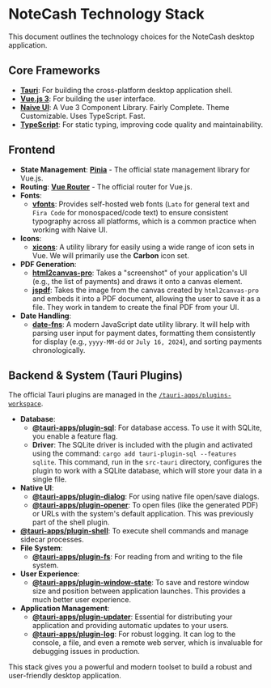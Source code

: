 # NoteCash Technology Stack

This document outlines the technology choices for the NoteCash desktop application.

## Core Frameworks

- **[Tauri](https://tauri.app/)**: For building the cross-platform desktop application shell.
- **[Vue.js 3](https://vuejs.org/)**: For building the user interface.
- **[Naive UI](https://www.naiveui.com/)**: A Vue 3 Component Library. Fairly Complete. Theme Customizable. Uses TypeScript. Fast.
- **[TypeScript](https://www.typescriptlang.org/)**: For static typing, improving code quality and maintainability.

## Frontend

- **State Management**: **[Pinia](https://pinia.vuejs.org/)** - The official state management library for Vue.js.
- **Routing**: **[Vue Router](https://router.vuejs.org/)** - The official router for Vue.js.
- **Fonts**:
  - **[vfonts](https://github.com/07akioni/vfonts)**: Provides self-hosted web fonts (`Lato` for general text and `Fira Code` for monospaced/code text) to ensure consistent typography across all platforms, which is a common practice when working with Naive UI.
- **Icons**:
  - **[xicons](https://www.xicons.org/#/)**: A utility library for easily using a wide range of icon sets in Vue. We will primarily use the **Carbon** icon set.
- **PDF Generation**:
  - **[html2canvas-pro](https://github.com/yorickshan/html2canvas-pro)**: Takes a "screenshot" of your application's UI (e.g., the list of payments) and draws it onto a canvas element.
  - **[jspdf](https://github.com/parallax/jsPDF)**: Takes the image from the canvas created by `html2canvas-pro` and embeds it into a PDF document, allowing the user to save it as a file. They work in tandem to create the final PDF from your UI.
- **Date Handling**:
  - **[date-fns](https://date-fns.org/)**: A modern JavaScript date utility library. It will help with parsing user input for payment dates, formatting them consistently for display (e.g., `yyyy-MM-dd` or `July 16, 2024`), and sorting payments chronologically.

## Backend & System (Tauri Plugins)

The official Tauri plugins are managed in the [`/tauri-apps/plugins-workspace`](https://github.com/tauri-apps/plugins-workspace).

- **Database**:
  - **[@tauri-apps/plugin-sql](https://tauri.app/plugin/sql/)**: For database access. To use it with SQLite, you enable a feature flag.
  - **Driver**: The SQLite driver is included with the plugin and activated using the command: `cargo add tauri-plugin-sql --features sqlite`. This command, run in the `src-tauri` directory, configures the plugin to work with a SQLite database, which will store your data in a single file.
- **Native UI**:
  - **[@tauri-apps/plugin-dialog](https://tauri.app/plugin/dialog/)**: For using native file open/save dialogs.
  - **[@tauri-apps/plugin-opener](https://tauri.app/plugin/opener/)**: To open files (like the generated PDF) or URLs with the system's default application. This was previously part of the shell plugin.
- **[@tauri-apps/plugin-shell](https://tauri.app/plugin/shell/)**: To execute shell commands and manage sidecar processes.
- **File System**:
  - **[@tauri-apps/plugin-fs](https://tauri.app/plugin/file-system/)**: For reading from and writing to the file system.
- **User Experience**:
  - **[@tauri-apps/plugin-window-state](https://tauri.app/plugin/window-state/)**: To save and restore window size and position between application launches. This provides a much better user experience.
- **Application Management**:
  - **[@tauri-apps/plugin-updater](https://tauri.app/plugin/updater/)**: Essential for distributing your application and providing automatic updates to your users.
  - **[@tauri-apps/plugin-log](https://tauri.app/plugin/logging/)**: For robust logging. It can log to the console, a file, and even a remote web server, which is invaluable for debugging issues in production.

This stack gives you a powerful and modern toolset to build a robust and user-friendly desktop application.
